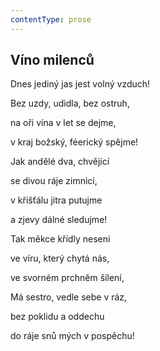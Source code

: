 ```yaml
---
contentType: prose
---
```


## Víno milenců

Dnes jediný jas jest volný vzduch!

Bez uzdy, udidla, bez ostruh,

na oři vína v let se dejme,

v kraj božský, féerický spějme!

Jak andělé dva, chvějící

se divou ráje zimnicí,

v křišťálu jitra putujme

a zjevy dálné sledujme!

Tak měkce křídly neseni

ve víru, který chytá nás,

ve svorném prchněm šílení,

Má sestro, vedle sebe v ráz,

bez poklidu a oddechu

do ráje snů mých v pospěchu!
